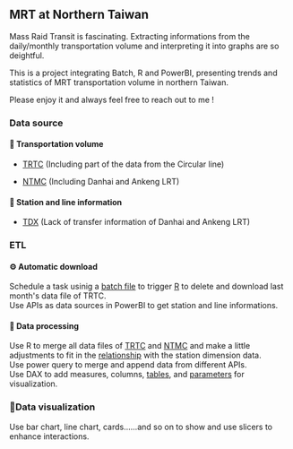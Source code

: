 <H2>MRT at Northern Taiwan</H2>
Mass Raid Transit is fascinating. Extracting informations from the daily/monthly transportation volume and interpreting it into graphs are so deightful.

This is a project integrating Batch, R and PowerBI, presenting trends and statistics of MRT transportation volume in northern Taiwan.

Please enjoy it and always feel free to reach out to me !

<H3>Data source</H3>
<H4>🚊 Transportation volume</H4>

- [TRTC](https://www.metro.taipei/cp.aspx?n=FF31501BEBDD0136) (Including part of the data from the Circular line)

- [NTMC](https://oas.bas.ntpc.gov.tw/NTPCTRWD/NewPage/Publish.aspx?Mid1=382290000H#) (Including Danhai and Ankeng LRT)

<H4>🚉 Station and line information</H4>

- [TDX](https://tdx.transportdata.tw/api-service/swagger/basic/268fc230-2e04-471b-a728-a726167c1cfc#/) (Lack of transfer information of Danhai and Ankeng LRT)

<H3>ETL</H3>
<H4>⚙️ Automatic download</H4>

Schedule a task usinig a [batch file](https://github.com/chieh-kao-1125/MRT_at_Northern_Taiwan/blob/main/Automatic%20download/autoTRTC.bat) to trigger [R](https://github.com/chieh-kao-1125/MRT_at_Northern_Taiwan/blob/main/Automatic%20download/TRTC_AutoDownloadFile.R) to delete and download last month's data file of TRTC.<br />
Use APIs as data sources in PowerBI to get station and line informations.

<H4>🔧 Data processing</H4>

Use R to merge all data files of [TRTC](https://github.com/chieh-kao-1125/MRT-at-Northern-Taiwan/blob/main/Data%20processing/TRTC_CodeInPBI.R) and [NTMC](https://github.com/chieh-kao-1125/MRT-at-Northern-Taiwan/blob/main/Data%20processing/NTMC_CodeInPBI.R) and make a little adjustments to fit in the [relationship](https://github.com/chieh-kao-1125/MRT-at-Northern-Taiwan/blob/main/Data_module.JPG) with the station dimension data.<br />
Use power query to merge and append data from different APIs.<br />
Use DAX to add measures, columns, [tables](https://github.com/chieh-kao-1125/MRT-at-Northern-Taiwan/blob/main/Data%20processing/DAX_for_tables.txt), and [parameters](https://github.com/chieh-kao-1125/MRT-at-Northern-Taiwan/blob/main/Data%20processing/DAX_for_parameters.txt) for visualization.

<H3>🎨Data visualization</H3>

Use bar chart, line chart, cards......and so on to show and use slicers to enhance interactions.
